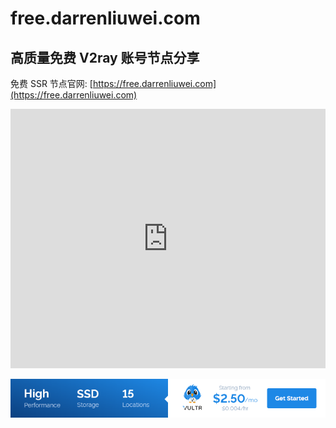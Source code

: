# free.darrenliuwei.com

## 高质量免费 V2ray 账号节点分享

免费 SSR 节点官网: [https://free.darrenliuwei.com](https://free.darrenliuwei.com)

<iframe width="100%" height="415" src="https://www.youtube.com/embed/hqjDLfr2tJ0" frameborder="0" allow="accelerometer; autoplay; encrypted-media; gyroscope; picture-in-picture" allowfullscreen></iframe>

<a href="https://www.vultr.com/?ref=9634529-9J">![](../images/banner_1.png)</a>
